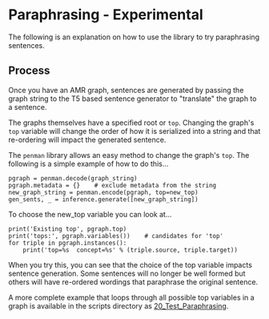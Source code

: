 # Paraphrasing - Experimental
The following is an explanation on how to use the library to try paraphrasing sentences.

## Process
Once you have an AMR graph, sentences are generated by passing the graph string to the T5 based
sentence generator to "translate" the graph to a sentence.

The graphs themselves have a specified root or `top`.  Changing the graph's `top` variable will change the
order of how it is serialized into a string and that re-ordering will impact the generated sentence.

The `penman` library allows an easy method to change the graph's `top`. The following is a simple example
of how to do this...
```
pgraph = penman.decode(graph_string)
pgraph.metadata = {}    # exclude metadata from the string
new_graph_string = penman.encode(pgraph, top=new_top)
gen_sents, _ = inference.generate([new_graph_string])
```
To choose the new_top variable you can look at...
```
print('Existing top', pgraph.top)
print('tops:', pgraph.variables())    # candidates for 'top'
for triple in pgraph.instances():
    print('top=%s  concept=%s' % (triple.source, triple.target))
```
When you try this, you can see that the choice of the top variable impacts sentence generation.
Some sentences will no longer be well formed but others will have re-ordered wordings that paraphrase
the original sentence.

A more complete example that loops through all possible top variables in a graph is available in the scripts directory as [20_Test_Paraphrasing](https://github.com/bjascob/amrlib/blob/master/scripts/40_Model_Generate_T5/20_Test_Paraphrasing.py).
